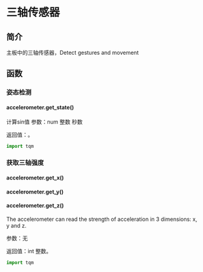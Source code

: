 # 三轴传感器

## 简介

主板中的三轴传感器，Detect gestures and movement

## 函数

### 姿态检测

#### accelerometer.get_state()

计算sin值 
参数：num 整数 秒数

返回值：。

```py
import tqm
```

### 获取三轴强度

#### accelerometer.get_x()

#### accelerometer.get_y()

#### accelerometer.get_z()

The accelerometer can read the strength of acceleration in 3 dimensions: x, y and z.

参数：无

返回值：int 整数。

```py
import tqm
```

